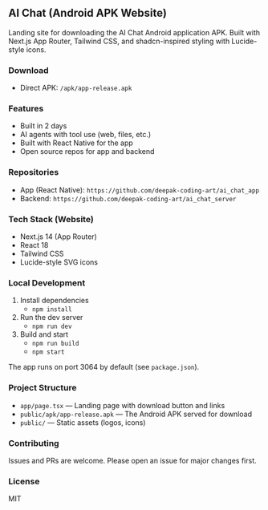 ## AI Chat (Android APK Website)

Landing site for downloading the AI Chat Android application APK. Built with Next.js App Router, Tailwind CSS, and shadcn-inspired styling with Lucide-style icons.

### Download

- Direct APK: `/apk/app-release.apk`

### Features

- Built in 2 days
- AI agents with tool use (web, files, etc.)
- Built with React Native for the app
- Open source repos for app and backend

### Repositories

- App (React Native): `https://github.com/deepak-coding-art/ai_chat_app`
- Backend: `https://github.com/deepak-coding-art/ai_chat_server`

### Tech Stack (Website)

- Next.js 14 (App Router)
- React 18
- Tailwind CSS
- Lucide-style SVG icons

### Local Development

1. Install dependencies
   - `npm install`
2. Run the dev server
   - `npm run dev`
3. Build and start
   - `npm run build`
   - `npm start`

The app runs on port 3064 by default (see `package.json`).

### Project Structure

- `app/page.tsx` — Landing page with download button and links
- `public/apk/app-release.apk` — The Android APK served for download
- `public/` — Static assets (logos, icons)

### Contributing

Issues and PRs are welcome. Please open an issue for major changes first.

### License

MIT
